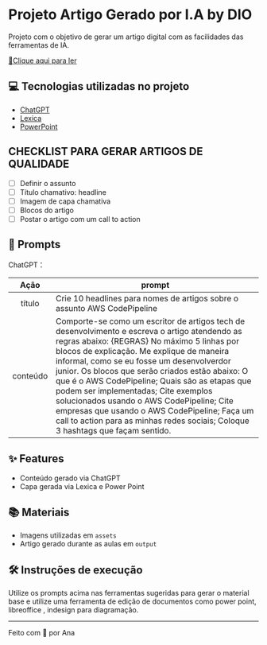 # Projeto Artigo Gerado por I.A by DIO

Projeto com o objetivo de gerar um artigo digital com as facilidades das ferramentas de IA.

<a href="" title="View PDF now"> 📕Clique aqui para ler</a>

## 💻 Tecnologias utilizadas no projeto

- [ChatGPT](https://chat.openai.com/)
- [Lexica](https://lexica.art/)
- [PowerPoint](https://www.microsoft.com/en/microsoft-365/powerpoint)

## CHECKLIST PARA GERAR ARTIGOS DE QUALIDADE
- [ ] Definir o assunto
- [ ] Título chamativo: headline
- [ ] Imagem de capa chamativa
- [ ] Blocos do artigo
- [ ] Postar o artigo com um call to action

## 🧠 Prompts

ChatGPT：

|   Ação   | prompt                                                                                                                                                                                                                                                                         |
| :------: | ------------------------------------------------------------------------------------------------------------------------------------------------------------------------------------------------------------------------------------------------------------------------------ |
|  título  | Crie 10 headlines para nomes de artigos sobre o assunto AWS CodePipeline  |
| conteúdo |  Comporte-se como um escritor de artigos tech de desenvolvimento e escreva o artigo atendendo as regras abaixo: {REGRAS} No máximo 5 linhas por blocos de explicação. Me explique de maneira informal, como se eu fosse um desenvolverdor junior. Os blocos que serão criados estão abaixo: O que é o AWS CodePipeline; Quais são as etapas que podem ser implementadas; Cite exemplos solucionados usando o AWS CodePipeline; Cite empresas que usando o AWS CodePipeline; Faça um call to action para as minhas redes sociais; Coloque 3 hashtags que façam sentido.  |

## ✨ Features

- Conteúdo gerado via ChatGPT
- Capa gerada via Lexica e Power Point

## 📚 Materiais

- Imagens utilizadas em `assets`
- Artigo gerado durante as aulas em `output`

## 🛠️ Instruções de execução

Utilize os prompts acima nas ferramentas sugeridas para gerar o material base e utilize uma ferramenta de edição de documentos como power point, libreoffice , indesign para diagramação.

---

Feito com 💜 por Ana
